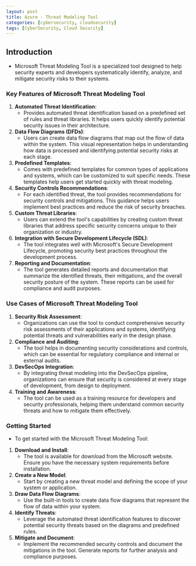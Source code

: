 ```yaml
---
layout: post
title: Azure - Threat Modeling Tool
categories: [cybersecurity, cloudsecurity]
tags: [CyberSecurity, Cloud Security]
---
```


## Introduction
- Microsoft Threat Modeling Tool is a specialized tool designed to help security experts and developers systematically identify, analyze, and mitigate security risks to their systems.


### Key Features of Microsoft Threat Modeling Tool

1. **Automated Threat Identification**:
   - Provides automated threat identification based on a predefined set of rules and threat libraries. It helps users quickly identify potential security issues in their architecture.
2. **Data Flow Diagrams (DFDs)**:
   - Users can create data flow diagrams that map out the flow of data within the system. This visual representation helps in understanding how data is processed and identifying potential security risks at each stage.
3. **Predefined Templates**:
   - Comes with predefined templates for common types of applications and systems, which can be customized to suit specific needs. These templates help users get started quickly with threat modeling.
4. **Security Controls Recommendations**:
   - For each identified threat, the tool provides recommendations for security controls and mitigations. This guidance helps users implement best practices and reduce the risk of security breaches.
5. **Custom Threat Libraries**:
   - Users can extend the tool's capabilities by creating custom threat libraries that address specific security concerns unique to their organization or industry.
6. **Integration with Secure Development Lifecycle (SDL)**:
   - The tool integrates well with Microsoft's Secure Development Lifecycle, promoting security best practices throughout the development process.
7. **Reporting and Documentation**:
   - The tool generates detailed reports and documentation that summarize the identified threats, their mitigations, and the overall security posture of the system. These reports can be used for compliance and audit purposes.



### Use Cases of Microsoft Threat Modeling Tool

1. **Security Risk Assessment**:
   - Organizations can use the tool to conduct comprehensive security risk assessments of their applications and systems, identifying potential threats and vulnerabilities early in the design phase.
2. **Compliance and Auditing**:
   - The tool helps in documenting security considerations and controls, which can be essential for regulatory compliance and internal or external audits.
3. **DevSecOps Integration**:
   - By integrating threat modeling into the DevSecOps pipeline, organizations can ensure that security is considered at every stage of development, from design to deployment.
4. **Training and Awareness**:
   - The tool can be used as a training resource for developers and security professionals, helping them understand common security threats and how to mitigate them effectively.


### Getting Started

- To get started with the Microsoft Threat Modeling Tool:

1. **Download and Install**:
   - The tool is available for download from the Microsoft website. Ensure you have the necessary system requirements before installation.
2. **Create a New Model**:
   - Start by creating a new threat model and defining the scope of your system or application.
3. **Draw Data Flow Diagrams**:
   - Use the built-in tools to create data flow diagrams that represent the flow of data within your system.
4. **Identify Threats**:
   - Leverage the automated threat identification features to discover potential security threats based on the diagrams and predefined rules.
5. **Mitigate and Document**:
   - Implement the recommended security controls and document the mitigations in the tool. Generate reports for further analysis and compliance purposes.
